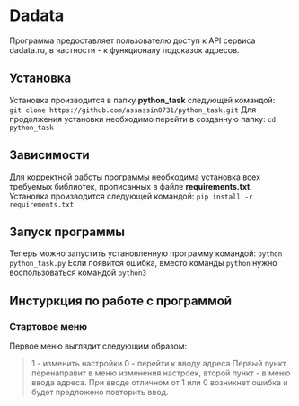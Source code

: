 # Dadata
Программа предоставляет пользователю доступ к API сервиса dadata.ru, в частности - к функционалу подсказок адресов.
## Установка
Установка производится в папку **python_task** следующей командой:  
`git clone https://github.com/assassin0731/python_task.git`
Для продолжения установки необходимо перейти в созданную папку: 
`cd python_task`
## Зависимости
Для корректной работы программы необходима установка всех требуемых библиотек, прописанных в файле **requirements.txt**. Установка производится следующей командой: 
`pip install -r requirements.txt`
## Запуск программы
Теперь можно запустить установленную программу командой: 
`python python_task.py`
Если появится ошибка, вместо команды `python` нужно воспользоваться командой `python3`
## Инстуркция по работе с программой
### Стартовое меню
Первое меню выглядит следующим образом:
> 1 - изменить настройки
> 0 - перейти к вводу адреса
Первый пункт перенаправит в меню изменения настроек, второй пункт - в меню ввода адреса. При вводе отличном от 1 или 0 возникнет ошибка и будет предложено повторить ввод.
